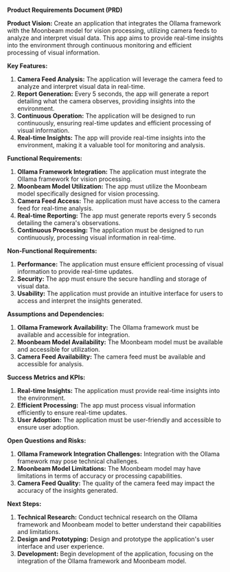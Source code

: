 **Product Requirements Document (PRD)**

**Product Vision:**
Create an application that integrates the Ollama framework with the Moonbeam model for vision processing, utilizing camera feeds to analyze and interpret visual data. This app aims to provide real-time insights into the environment through continuous monitoring and efficient processing of visual information.

**Key Features:**

1. **Camera Feed Analysis:** The application will leverage the camera feed to analyze and interpret visual data in real-time.
2. **Report Generation:** Every 5 seconds, the app will generate a report detailing what the camera observes, providing insights into the environment.
3. **Continuous Operation:** The application will be designed to run continuously, ensuring real-time updates and efficient processing of visual information.
4. **Real-time Insights:** The app will provide real-time insights into the environment, making it a valuable tool for monitoring and analysis.

**Functional Requirements:**

1. **Ollama Framework Integration:** The application must integrate the Ollama framework for vision processing.
2. **Moonbeam Model Utilization:** The app must utilize the Moonbeam model specifically designed for vision processing.
3. **Camera Feed Access:** The application must have access to the camera feed for real-time analysis.
4. **Real-time Reporting:** The app must generate reports every 5 seconds detailing the camera's observations.
5. **Continuous Processing:** The application must be designed to run continuously, processing visual information in real-time.

**Non-Functional Requirements:**

1. **Performance:** The application must ensure efficient processing of visual information to provide real-time updates.
2. **Security:** The app must ensure the secure handling and storage of visual data.
3. **Usability:** The application must provide an intuitive interface for users to access and interpret the insights generated.

**Assumptions and Dependencies:**

1. **Ollama Framework Availability:** The Ollama framework must be available and accessible for integration.
2. **Moonbeam Model Availability:** The Moonbeam model must be available and accessible for utilization.
3. **Camera Feed Availability:** The camera feed must be available and accessible for analysis.

**Success Metrics and KPIs:**

1. **Real-time Insights:** The application must provide real-time insights into the environment.
2. **Efficient Processing:** The app must process visual information efficiently to ensure real-time updates.
3. **User Adoption:** The application must be user-friendly and accessible to ensure user adoption.

**Open Questions and Risks:**

1. **Ollama Framework Integration Challenges:** Integration with the Ollama framework may pose technical challenges.
2. **Moonbeam Model Limitations:** The Moonbeam model may have limitations in terms of accuracy or processing capabilities.
3. **Camera Feed Quality:** The quality of the camera feed may impact the accuracy of the insights generated.

**Next Steps:**

1. **Technical Research:** Conduct technical research on the Ollama framework and Moonbeam model to better understand their capabilities and limitations.
2. **Design and Prototyping:** Design and prototype the application's user interface and user experience.
3. **Development:** Begin development of the application, focusing on the integration of the Ollama framework and Moonbeam model.
